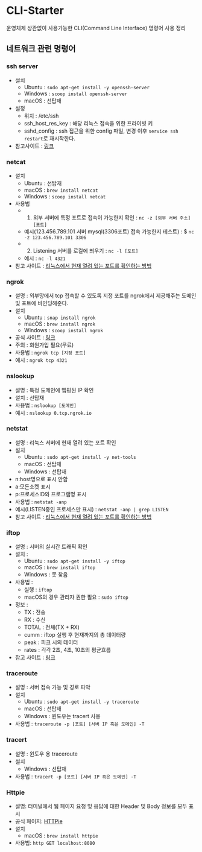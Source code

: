 # CLI-Starter
운영체제 상관없이 사용가능한 CLI(Command Line Interface) 명령어 사용 정리

## 네트워크 관련 명령어
### ssh server
* 설치 
  - Ubuntu : `sudo apt-get install -y openssh-server`
  - Windows : `scoop install openssh-server`
  - macOS : 선탑재
* 설정
  - 위치 : /etc/ssh
  - ssh_host_res_key : 해당 리눅스 접속을 위한 프라이빗 키
  - sshd_config : ssh 접근을 위한 config 파일, 변경 이후 `service ssh restart`로 재시작한다.
* 참고사이트 : [링크](http://programmingskills.net/archives/315)

### netcat
* 설치 
  - Ubuntu : 선탑재
  - macOS : `brew install netcat`
  - Windows : `scoop install netcat`
* 사용법 
    - 1. 외부 서버에 특정 포트로 접속이 가능한지 확인 : `nc -z [외부 서버 주소] [포트]`
    - 예시(123.456.789.101 서버 mysql(3306포트) 접속 가능한지 테스트) : $ `nc -z 123.456.789.101 3306`
    - 2. Listening 서버를 로컬에 띄우기 : `nc -l [포트]`
    - 예시 : `nc -l 4321`
* 참고 사이트 : [리눅스에서 현재 열려 있는 포트를 확인하는 방법](https://khie74.tistory.com/1169521441)

### ngrok
* 설명 : 외부망에서 tcp 접속할 수 있도록 지정 포트를 ngrok에서 제공해주는 도메인 및 포트에 바인딩해준다.
* 설치
  - Ubuntu : `snap install ngrok`
  - macOS : `brew install ngrok`
  - Windows : `scoop install ngrok`
* 공식 사이트 : [링크](https://ngrok.com)
* 주의 : 회원가입 필요(무료)
* 사용법 : `ngrok tcp [지정 포트]`
* 예시 : `ngrok tcp 4321`

### nslookup
* 설명 : 특정 도메인에 맵핑된 IP 확인
* 설치 : 선탑재
* 사용법 : `nslookup [도메인]`
* 예시 : `nslookup 0.tcp.ngrok.io`

### netstat
* 설명 : 리눅스 서버에 현재 열려 있는 포트 확인
* 설치
  - Ubuntu : `sudo apt-get install -y net-tools`
  - macOS : 선탑재
  - Windows : 선탑재
* n:host명으로 표시 안함
* a:모든소켓 표시
* p:프로세스ID와 프로그램명 표시
* 사용법 : `netstat -anp`
* 예시(LISTEN중인 프로세스만 표시) : `netstat -anp | grep LISTEN`
* 참고 사이트 : [리눅스에서 현재 열려 있는 포트를 확인하는 방법](https://khie74.tistory.com/1169521441)

### iftop
* 설명 : 서버의 실시간 트래픽 확인
* 설치 : 
  - Ubuntu : `sudo apt-get install -y iftop`
  - macOS : `brew install iftop`
  - Windows : 못 찾음
* 사용법 : 
  - 실행 : `iftop` 
  - macOS의 경우 관리자 권한 필요 : `sudo iftop`
* 정보 : 
  - TX : 전송
  - RX : 수신
  - TOTAL : 전체(TX + RX)
  - cumm : iftop 실행 후 현재까지의 총 데이터량
  - peak : 피크 시의 데이터
  - rates : 각각 2초, 4초, 10초의 평균흐름  
* 참고 사이트 : [링크](http://blog.weirdx.io/post/51971)

### traceroute
* 설명 : 서버 접속 가능 및 경로 파악
* 설치
  - Ubuntu : `sudo apt-get install -y traceroute`
  - macOS : 선탑재
  - Windows : 윈도우는 tracert 사용
* 사용법 : `traceroute -p [포트] [서버 IP 혹은 도메인] -T`

### tracert
* 설명 : 윈도우 용 traceroute
* 설치
  - Windows : 선탑재
* 사용법 : `tracert -p [포트] [서버 IP 혹은 도메인] -T`

### Httpie
* 설명: 터미널에서 웹 페이지 요청 및 응답에 대한 Header 및 Body 정보를 모두 표시
* 공식 페이지: [HTTPie](https://httpie.org/)
* 설치
  - macOS : `brew install httpie`
* 사용법: `http GET localhost:8080`

